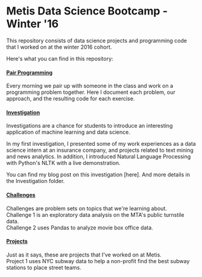 # Metis Data Science Bootcamp - Winter '16

This repository consists of data science projects and programming code that I
worked on at the winter 2016 cohort.

Here's what you can find in this repository:

#### [Pair Programming](https://github.com/ozzieliu/metis-datascience/tree/master/Pair-Programming)
Every morning we pair up with someone in the class and work on a programming
problem together. Here I document each problem, our approach, and the resulting
code for each exercise.

#### [Investigation](https://github.com/ozzieliu/metis-datascience/tree/master/Investigation)
Investigations are a chance for students to introduce an interesting application
of machine learning and data science.

In my first investigation, I presented some of my work experiences as
a data science intern at an insurance company, and projects related to text
mining and news analytics. In addition, I introduced Natural Language Processing
with Python's NLTK with a live demonstration.

You can find my blog post on this investigation [here]. And more details in the
Investigation folder.

#### [Challenges](https://github.com/ozzieliu/metis-datascience/tree/master/Challenges)
Challenges are problem sets on topics that we're learning about.  
Challenge 1 is an exploratory data analysis on the MTA's public turnstile data.  
Challenge 2 uses Pandas to analyze movie box office data.


#### [Projects](https://github.com/ozzieliu/metis-datascience/tree/master/Projects)
Just as it says, these are projects that I've worked on at Metis.  
Project 1 uses NYC subway data to help a non-profit find the best subway stations
to place street teams.
